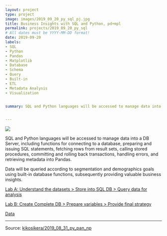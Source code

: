 ```yaml
---
layout: project
type: project
image: images/2019_09_20_py_sql_pj.jpg
title: Business Insights with SQL and Python, pd+mpl
permalink: projects/2019_09_20_py_sql
# All dates must be YYYY-MM-DD format!
date: 2019-09-20
labels:
- SQL
- Python
- Pandas
- Matplotlib
- Database
- Schema
- Query
- Built-in
- ETL
- Metadata Analysis
- Visualization


summary: SQL and Python languages will be accessed to manage data into a DB Server, including functions for connecting to a database, preparing and issuing SQL statements, fetching rows from result sets, calling stored procedures, committing and rolling back transactions, handling errors, and retrieving metadata into Pandas. Data will be queried according to segmentation and demographics goals using built-in database functions, subsequently providing valuable business insights.


---
```


<img class="ui image" src="{{ site.baseurl }}/images/2019_09_06_py_pd_np_pannel.jpg">

SQL and Python languages will be accessed to manage data into a DB Server, including functions for connecting to a database, preparing and issuing SQL statements, fetching rows from result sets, calling stored procedures, committing and rolling back transactions, handling errors, and retrieving metadata into Pandas.

Data will be queried according to segmentation and demographics goals using built-in database functions, subsequently providing valuable business insights.

[Lab A: Understand the datasets > Store into SQL DB > Query data for analysis](https://colab.research.google.com/github/kikosikera/2019_08_31_py_pan_np/blob/master/2019_09_06_pd_np_plt1.ipynb)

[Lab B: Create Complete DB > Prepare variables > Provide final strategy](https://colab.research.google.com/github/kikosikera/2019_08_31_py_pan_np/blob/master/2019_09_06_pd_np_plt2.ipynb)

[Data](https://github.com/kikosikera/2019_09_20_py_sql/tree/master/data)


<hr>

Source: <a href="https://github.com/kikosikera/2019_09_20_py_sql"><i class="large github icon"></i>kikosikera/2019_08_31_py_pan_np</a>
